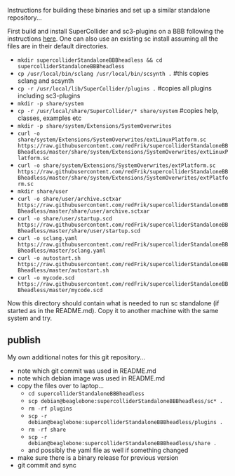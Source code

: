 Instructions for building these binaries and set up a similar standalone repository...

First build and install SuperCollider and sc3-plugins on a BBB following the instructions [here](http://supercollider.github.io/development/building-beagleboneblack). One can also use an existing sc install assuming all the files are in their default directories.

* `mkdir supercolliderStandaloneBBBheadless && cd supercolliderStandaloneBBBheadless`
* `cp /usr/local/bin/sclang /usr/local/bin/scsynth .` #this copies sclang and scsynth
* `cp -r /usr/local/lib/SuperCollider/plugins .` #copies all plugins including sc3-plugins
* `mkdir -p share/system`
* `cp -r /usr/local/share/SuperCollider/* share/system` #copies help, classes, examples etc
* `mkdir -p share/system/Extensions/SystemOverwrites`
* `curl -o share/system/Extensions/SystemOverwrites/extLinuxPlatform.sc https://raw.githubusercontent.com/redFrik/supercolliderStandaloneBBBheadless/master/share/system/Extensions/SystemOverwrites/extLinuxPlatform.sc`
* `curl -o share/system/Extensions/SystemOverwrites/extPlatform.sc https://raw.githubusercontent.com/redFrik/supercolliderStandaloneBBBheadless/master/share/system/Extensions/SystemOverwrites/extPlatform.sc`
* `mkdir share/user`
* `curl -o share/user/archive.sctxar https://raw.githubusercontent.com/redFrik/supercolliderStandaloneBBBheadless/master/share/user/archive.sctxar`
* `curl -o share/user/startup.scd https://raw.githubusercontent.com/redFrik/supercolliderStandaloneBBBheadless/master/share/user/startup.scd`
* `curl -o sclang.yaml https://raw.githubusercontent.com/redFrik/supercolliderStandaloneBBBheadless/master/sclang.yaml`
* `curl -o autostart.sh https://raw.githubusercontent.com/redFrik/supercolliderStandaloneBBBheadless/master/autostart.sh`
* `curl -o mycode.scd https://raw.githubusercontent.com/redFrik/supercolliderStandaloneBBBheadless/master/mycode.scd`

Now this directory should contain what is needed to run sc standalone (if started as in the README.md). Copy it to another machine with the same system and try.

publish
--
My own additional notes for this git repository...

* note which git commit was used in README.md
* note which debian image was used in README.md
* copy the files over to laptop...
  * `cd supercolliderStandaloneBBBheadless`
  * `scp debian@beaglebone:supercolliderStandaloneBBBheadless/sc* .`
  * `rm -rf plugins`
  * `scp -r debian@beaglebone:supercolliderStandaloneBBBheadless/plugins .`
  * `rm -rf share`
  * `scp -r debian@beaglebone:supercolliderStandaloneBBBheadless/share .`
  * and possibly the yaml file as well if something changed
* make sure there is a binary release for previous version
* git commit and sync

